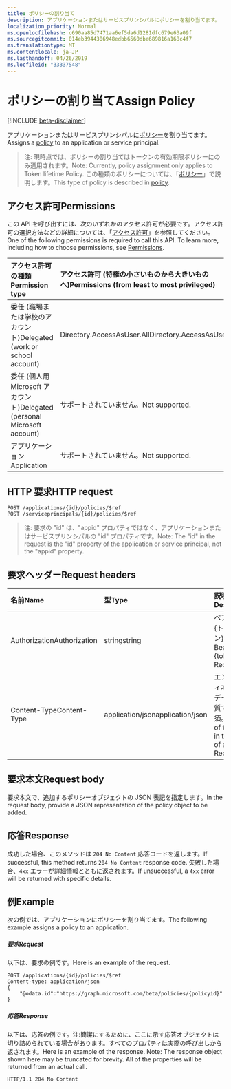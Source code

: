 ```yaml
---
title: ポリシーの割り当て
description: アプリケーションまたはサービスプリンシパルにポリシーを割り当てます。
localization_priority: Normal
ms.openlocfilehash: c690aa85d7471aa6ef5da6d1281dfc679e63a09f
ms.sourcegitcommit: 014eb3944306948edbb6560dbe689816a168c4f7
ms.translationtype: MT
ms.contentlocale: ja-JP
ms.lasthandoff: 04/26/2019
ms.locfileid: "33337548"
---
```

# <a name="assign-policy"></a><span data-ttu-id="18e6e-103">ポリシーの割り当て</span><span class="sxs-lookup"><span data-stu-id="18e6e-103">Assign Policy</span></span>

[!INCLUDE [beta-disclaimer](../../includes/beta-disclaimer.md)]

<span data-ttu-id="18e6e-104">アプリケーションまたはサービスプリンシパルに[ポリシー](../resources/policy.md)を割り当てます。</span><span class="sxs-lookup"><span data-stu-id="18e6e-104">Assigns a [policy](../resources/policy.md) to an application or service principal.</span></span>

><span data-ttu-id="18e6e-105">注: 現時点では、ポリシーの割り当てはトークンの有効期限ポリシーにのみ適用されます。</span><span class="sxs-lookup"><span data-stu-id="18e6e-105">Note: Currently, policy assignment only applies to Token lifetime Policy.</span></span> <span data-ttu-id="18e6e-106">この種類のポリシーについては、「[ポリシー](../resources/policy.md)」で説明します。</span><span class="sxs-lookup"><span data-stu-id="18e6e-106">This type of policy is described in [policy](../resources/policy.md).</span></span>

## <a name="permissions"></a><span data-ttu-id="18e6e-107">アクセス許可</span><span class="sxs-lookup"><span data-stu-id="18e6e-107">Permissions</span></span>
<span data-ttu-id="18e6e-p102">この API を呼び出すには、次のいずれかのアクセス許可が必要です。アクセス許可の選択方法などの詳細については、「[アクセス許可](/graph/permissions-reference)」を参照してください。</span><span class="sxs-lookup"><span data-stu-id="18e6e-p102">One of the following permissions is required to call this API. To learn more, including how to choose permissions, see [Permissions](/graph/permissions-reference).</span></span>

|<span data-ttu-id="18e6e-110">アクセス許可の種類</span><span class="sxs-lookup"><span data-stu-id="18e6e-110">Permission type</span></span>      | <span data-ttu-id="18e6e-111">アクセス許可 (特権の小さいものから大きいものへ)</span><span class="sxs-lookup"><span data-stu-id="18e6e-111">Permissions (from least to most privileged)</span></span>              |
|:--------------------|:---------------------------------------------------------|
|<span data-ttu-id="18e6e-112">委任 (職場または学校のアカウント)</span><span class="sxs-lookup"><span data-stu-id="18e6e-112">Delegated (work or school account)</span></span> | <span data-ttu-id="18e6e-113">Directory.AccessAsUser.All</span><span class="sxs-lookup"><span data-stu-id="18e6e-113">Directory.AccessAsUser.All</span></span>    |
|<span data-ttu-id="18e6e-114">委任 (個人用 Microsoft アカウント)</span><span class="sxs-lookup"><span data-stu-id="18e6e-114">Delegated (personal Microsoft account)</span></span> | <span data-ttu-id="18e6e-115">サポートされていません。</span><span class="sxs-lookup"><span data-stu-id="18e6e-115">Not supported.</span></span>    |
|<span data-ttu-id="18e6e-116">アプリケーション</span><span class="sxs-lookup"><span data-stu-id="18e6e-116">Application</span></span> | <span data-ttu-id="18e6e-117">サポートされていません。</span><span class="sxs-lookup"><span data-stu-id="18e6e-117">Not supported.</span></span> |

## <a name="http-request"></a><span data-ttu-id="18e6e-118">HTTP 要求</span><span class="sxs-lookup"><span data-stu-id="18e6e-118">HTTP request</span></span>

```http
POST /applications/{id}/policies/$ref
POST /serviceprincipals/{id}/policies/$ref
```

> <span data-ttu-id="18e6e-119">注: 要求の "id" は、"appid" プロパティではなく、アプリケーションまたはサービスプリンシパルの "id" プロパティです。</span><span class="sxs-lookup"><span data-stu-id="18e6e-119">Note: The "id" in the request is the "id" property of the application or service principal, not the "appid" property.</span></span>

## <a name="request-headers"></a><span data-ttu-id="18e6e-120">要求ヘッダー</span><span class="sxs-lookup"><span data-stu-id="18e6e-120">Request headers</span></span>
| <span data-ttu-id="18e6e-121">名前</span><span class="sxs-lookup"><span data-stu-id="18e6e-121">Name</span></span>       | <span data-ttu-id="18e6e-122">型</span><span class="sxs-lookup"><span data-stu-id="18e6e-122">Type</span></span> | <span data-ttu-id="18e6e-123">説明</span><span class="sxs-lookup"><span data-stu-id="18e6e-123">Description</span></span>|
|:---------------|:--------|:----------|
| <span data-ttu-id="18e6e-124">Authorization</span><span class="sxs-lookup"><span data-stu-id="18e6e-124">Authorization</span></span>  | <span data-ttu-id="18e6e-125">string</span><span class="sxs-lookup"><span data-stu-id="18e6e-125">string</span></span>  | <span data-ttu-id="18e6e-p103">ベアラー {トークン}。必須。</span><span class="sxs-lookup"><span data-stu-id="18e6e-p103">Bearer {token}. Required.</span></span> |
| <span data-ttu-id="18e6e-128">Content-Type</span><span class="sxs-lookup"><span data-stu-id="18e6e-128">Content-Type</span></span> | <span data-ttu-id="18e6e-129">application/json</span><span class="sxs-lookup"><span data-stu-id="18e6e-129">application/json</span></span>  | <span data-ttu-id="18e6e-p104">エンティティ本文内のデータの性質です。必須。</span><span class="sxs-lookup"><span data-stu-id="18e6e-p104">Nature of the data in the body of an entity. Required.</span></span> |

## <a name="request-body"></a><span data-ttu-id="18e6e-132">要求本文</span><span class="sxs-lookup"><span data-stu-id="18e6e-132">Request body</span></span>
<span data-ttu-id="18e6e-133">要求本文で、追加するポリシーオブジェクトの JSON 表記を指定します。</span><span class="sxs-lookup"><span data-stu-id="18e6e-133">In the request body, provide a JSON representation of the policy object to be added.</span></span>

## <a name="response"></a><span data-ttu-id="18e6e-134">応答</span><span class="sxs-lookup"><span data-stu-id="18e6e-134">Response</span></span>

<span data-ttu-id="18e6e-135">成功した場合、このメソッドは `204 No Content` 応答コードを返します。</span><span class="sxs-lookup"><span data-stu-id="18e6e-135">If successful, this method returns `204 No Content` response code.</span></span> <span data-ttu-id="18e6e-136">失敗した場合、`4xx` エラーが詳細情報とともに返されます。</span><span class="sxs-lookup"><span data-stu-id="18e6e-136">If unsuccessful, a `4xx` error will be returned with specific details.</span></span>

## <a name="example"></a><span data-ttu-id="18e6e-137">例</span><span class="sxs-lookup"><span data-stu-id="18e6e-137">Example</span></span>
<span data-ttu-id="18e6e-138">次の例では、アプリケーションにポリシーを割り当てます。</span><span class="sxs-lookup"><span data-stu-id="18e6e-138">The following example assigns a policy to an application.</span></span>

##### <a name="request"></a><span data-ttu-id="18e6e-139">要求</span><span class="sxs-lookup"><span data-stu-id="18e6e-139">Request</span></span>
<span data-ttu-id="18e6e-140">以下は、要求の例です。</span><span class="sxs-lookup"><span data-stu-id="18e6e-140">Here is an example of the request.</span></span>

```http
POST /applications/{id}/policies/$ref
Content-type: application/json
{
    "@odata.id":"https://graph.microsoft.com/beta/policies/{policyid}"
}
```

##### <a name="response"></a><span data-ttu-id="18e6e-141">応答</span><span class="sxs-lookup"><span data-stu-id="18e6e-141">Response</span></span>
<span data-ttu-id="18e6e-p106">以下は、応答の例です。注:簡潔にするために、ここに示す応答オブジェクトは切り詰められている場合があります。すべてのプロパティは実際の呼び出しから返されます。</span><span class="sxs-lookup"><span data-stu-id="18e6e-p106">Here is an example of the response. Note: The response object shown here may be truncated for brevity. All of the properties will be returned from an actual call.</span></span>

```http
HTTP/1.1 204 No Content
```
